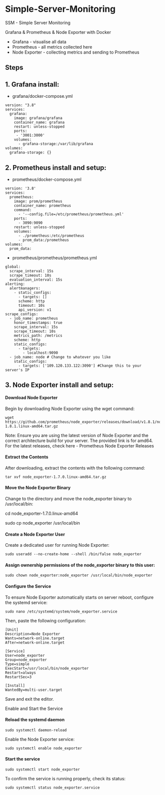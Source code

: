 # Simple-Server-Monitoring
SSM - Simple Server Monitoring

Grafana & Prometheus & Node Exporter with Docker

- Grafana - visualise all data
- Prometheus - all metrics collected here 
- Node Exporter - collecting metrics and sending to Prometheus


## Steps

## 1. Grafana install:
- grafana/docker-compose.yml
```
version: "3.8"
services:
  grafana:
    image: grafana/grafana
    container_name: grafana
    restart: unless-stopped
    ports:
     - '3001:3000'
    volumes:
      - grafana-storage:/var/lib/grafana
volumes:
  grafana-storage: {}
```

## 2. Prometheus install and setup:
- prometheus/docker-compose.yml
```
version: '3.8'
services:
  prometheus:
    image: prom/prometheus
    container_name: prometheus
    command:
      - '--config.file=/etc/prometheus/prometheus.yml'
    ports:
      - 3090:9090
    restart: unless-stopped
    volumes:
      - ./prometheus:/etc/prometheus
      - prom_data:/prometheus
volumes:
  prom_data:
```
- prometheus/prometheus/prometheus.yml
```
global:
  scrape_interval: 15s
  scrape_timeout: 10s
  evaluation_interval: 15s
alerting:
  alertmanagers:
    - static_configs:
      - targets: []
      scheme: http
      timeout: 10s
      api_version: v1
scrape_configs:
  - job_name: prometheus
    honor_timestamps: true
    scrape_interval: 15s
    scrape_timeout: 10s
    metrics_path: /metrics
    scheme: http
    static_configs:
      - targets:
        - localhost:9090
  - job_name: node # Change to whatever you like
    static_configs:
      - targets: ['109.120.133.122:3090'] #Change this to your server's IP
```

## 3. Node Exporter install and setup:
 
#### Download Node Exporter
Begin by downloading Node Exporter using the wget command:
```
wget https://github.com/prometheus/node_exporter/releases/download/v1.8.1/node_exporter-1.8.1.linux-amd64.tar.gz
```
Note: Ensure you are using the latest version of Node Exporter and the correct architecture build for your server. The provided link is for amd64. For the latest releases, check here - Prometheus Node Exporter Releases

#### Extract the Contents
After downloading, extract the contents with the following command:

```
tar xvf node_exporter-1.7.0.linux-amd64.tar.gz
```
#### Move the Node Exporter Binary
Change to the directory and move the node_exporter binary to /usr/local/bin:


cd node_exporter-1.7.0.linux-amd64

sudo cp node_exporter /usr/local/bin

#### Create a Node Exporter User
Create a dedicated user for running Node Exporter:

```
sudo useradd --no-create-home --shell /bin/false node_exporter
```

#### Assign ownership permissions of the node_exporter binary to this user:
```
sudo chown node_exporter:node_exporter /usr/local/bin/node_exporter
```
#### Configure the Service
To ensure Node Exporter automatically starts on server reboot, configure the systemd service:
```
sudo nano /etc/systemd/system/node_exporter.service
```
Then, paste the following configuration:
```
[Unit]
Description=Node Exporter
Wants=network-online.target
After=network-online.target

[Service]
User=node_exporter
Group=node_exporter
Type=simple
ExecStart=/usr/local/bin/node_exporter
Restart=always
RestartSec=3

[Install]
WantedBy=multi-user.target
```
Save and exit the editor.

Enable and Start the Service
#### Reload the systemd daemon

```
sudo systemctl daemon-reload
```
Enable the Node Exporter service:

```
sudo systemctl enable node_exporter
```

#### Start the service

```
sudo systemctl start node_exporter
```
To confirm the service is running properly, check its status:
```
sudo systemctl status node_exporter.service
```